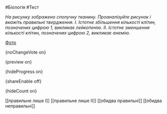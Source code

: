 #Біологія #Тест

*На рисунку зображено сполучну тканину. Проаналізуйте рисунок і вкажіть правильні твердження.
І. Істотне збільшення кількості клітин, позначених цифрою 1, викликає лейкопенію.
ІІ. Істотне зменшення кількості клітин, позначених цифрою 2, викликає анемію.*

[Фото](https://zno.osvita.ua//doc/images/znotest/21/2110/161810_bio-2012_30_2110.jpg)

{noChangeVote on}

{preview on}

{hideProgress on}

{shareEnable off}

{hideCount on}

[[правильне лише І]]
[[правильне лише ІІ]]
[[обидва правильні]]
[[обидва неправильні]]
